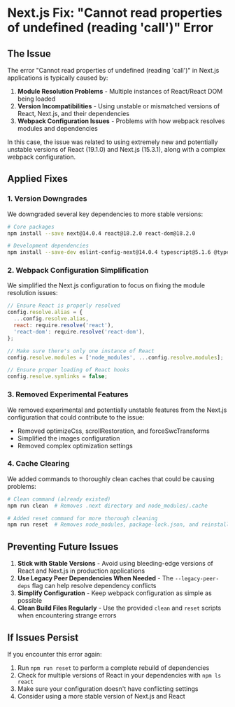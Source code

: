 # Next.js Fix: "Cannot read properties of undefined (reading 'call')" Error

## The Issue

The error "Cannot read properties of undefined (reading 'call')" in Next.js applications is typically caused by:

1. **Module Resolution Problems** - Multiple instances of React/React DOM being loaded
2. **Version Incompatibilities** - Using unstable or mismatched versions of React, Next.js, and their dependencies
3. **Webpack Configuration Issues** - Problems with how webpack resolves modules and dependencies

In this case, the issue was related to using extremely new and potentially unstable versions of React (19.1.0) and Next.js (15.3.1), along with a complex webpack configuration.

## Applied Fixes

### 1. Version Downgrades

We downgraded several key dependencies to more stable versions:

```bash
# Core packages
npm install --save next@14.0.4 react@18.2.0 react-dom@18.2.0

# Development dependencies
npm install --save-dev eslint-config-next@14.0.4 typescript@5.1.6 @types/react@18.2.0 @types/react-dom@18.2.0 --legacy-peer-deps
```

### 2. Webpack Configuration Simplification

We simplified the Next.js configuration to focus on fixing the module resolution issues:

```javascript
// Ensure React is properly resolved
config.resolve.alias = {
  ...config.resolve.alias,
  react: require.resolve('react'),
  'react-dom': require.resolve('react-dom'),
};

// Make sure there's only one instance of React
config.resolve.modules = ['node_modules', ...config.resolve.modules];

// Ensure proper loading of React hooks
config.resolve.symlinks = false;
```

### 3. Removed Experimental Features

We removed experimental and potentially unstable features from the Next.js configuration that could contribute to the issue:

- Removed optimizeCss, scrollRestoration, and forceSwcTransforms
- Simplified the images configuration
- Removed complex optimization settings

### 4. Cache Clearing

We added commands to thoroughly clean caches that could be causing problems:

```bash
# Clean command (already existed)
npm run clean  # Removes .next directory and node_modules/.cache

# Added reset command for more thorough cleaning
npm run reset  # Removes node_modules, package-lock.json, and reinstalls dependencies
```

## Preventing Future Issues

1. **Stick with Stable Versions** - Avoid using bleeding-edge versions of React and Next.js in production applications
2. **Use Legacy Peer Dependencies When Needed** - The `--legacy-peer-deps` flag can help resolve dependency conflicts
3. **Simplify Configuration** - Keep webpack configuration as simple as possible
4. **Clean Build Files Regularly** - Use the provided `clean` and `reset` scripts when encountering strange errors

## If Issues Persist

If you encounter this error again:

1. Run `npm run reset` to perform a complete rebuild of dependencies
2. Check for multiple versions of React in your dependencies with `npm ls react`
3. Make sure your configuration doesn't have conflicting settings
4. Consider using a more stable version of Next.js and React 